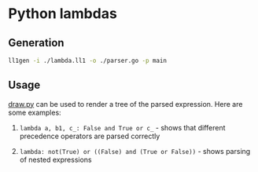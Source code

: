 # Python lambdas

## Generation
```bash
ll1gen -i ./lambda.ll1 -o ./parser.go -p main
```

## Usage
[draw.py](./draw.py) can be used to render a tree of the parsed expression. Here are some examples:

1. `lambda a, b1, c_: False and True or c_` - shows that different precedence operators are parsed correctly

2. `lambda: not(True) or ((False) and (True or False))` - shows parsing of nested expressions